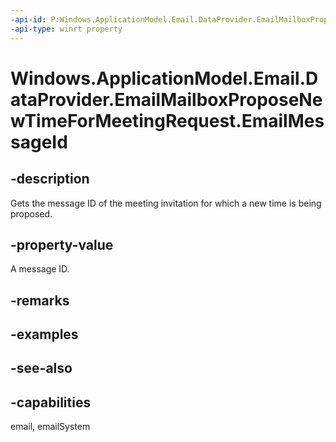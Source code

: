 ```yaml
---
-api-id: P:Windows.ApplicationModel.Email.DataProvider.EmailMailboxProposeNewTimeForMeetingRequest.EmailMessageId
-api-type: winrt property
---
```


<!-- Property syntax
public string EmailMessageId { get; }
-->

# Windows.ApplicationModel.Email.DataProvider.EmailMailboxProposeNewTimeForMeetingRequest.EmailMessageId

## -description
Gets the message ID of the meeting invitation for which a new time is being proposed.

## -property-value
A message ID.

## -remarks

## -examples

## -see-also

## -capabilities
email, emailSystem
